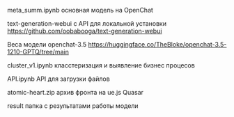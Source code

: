 meta_summ.ipynb основная модель на OpenChat

text-generation-webui с API для локальной установки https://github.com/oobabooga/text-generation-webui

Веса модели openchat-3.5 https://huggingface.co/TheBloke/openchat-3.5-1210-GPTQ/tree/main

cluster_v1.ipynb класстеризация и выявление бизнес процесов 

API.ipynb API для загрузки файлов

atomic-heart.zip архив фронта на ue.js Quasar

result папка с результатами работы модели
